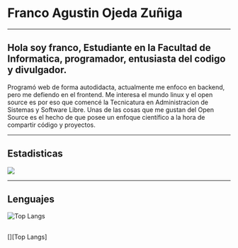 # Franco Agustin Ojeda Zuñiga

---

## Hola soy franco, Estudiante en la Facultad de Informatica, programador, entusiasta del codigo y divulgador.  

Programó web de forma autodidacta, actualmente me enfoco en backend, pero me defiendo en el frontend. Me interesa el mundo linux y el open source es por eso que comencé la Tecnicatura en Administracion de Sistemas y Software Libre. Unas de las cosas que me gustan del Open Source es el hecho de que posee un enfoque científico a la hora de compartir código y proyectos. 

---

## Estadisticas

![](https://github-readme-stats.vercel.app/api?username=francoZuniga32&show_icons=true&hide_border=true)

---

## Lenguajes

![Top Langs](https://github-readme-stats.vercel.app/api/top-langs/?username=FrancoZuniga32)

## 

[][Top Langs]





